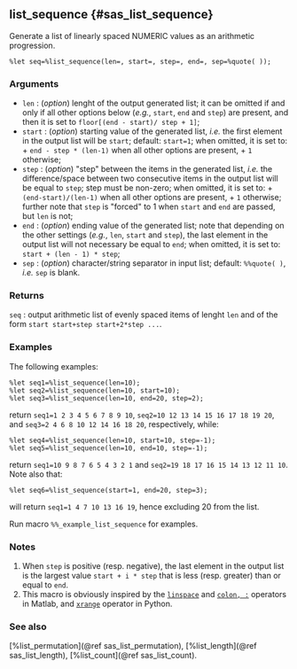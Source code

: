 ## list_sequence {#sas_list_sequence}
Generate a list of linearly spaced NUMERIC values as an arithmetic progression.

	%let seq=%list_sequence(len=, start=, step=, end=, sep=%quote( ));

### Arguments
* `len` : (_option_) lenght of the output generated list; it can be omitted if and only if all 
	other options below (_e.g._, `start`, `end` and `step`) are present, and then it is set to 
	`floor[(end - start)/ step + 1]`;
* `start` : (_option_) starting value of the generated list, _i.e._ the first element in the 
	output list will be `start`; default: `start=1`; when omitted, it is set to:
			+ `end - step * (len-1)` when all other options are present,
			+ `1` otherwise;
* `step` : (_option_) "step" between the items in the generated list, _i.e._ the difference/space 
	between two consecutive items in the output list will be equal to `step`; step must be non-zero; 
	when omitted, it is set to:
			+ `(end-start)/(len-1)` when all other options are present,
			+ `1` otherwise;
	further note that `step` is "forced" to 1 when `start` and `end` are passed, but `len` is not;
* `end` : (_option_) ending value of the generated list; note that depending on the other settings 
	(_e.g._, `len`, `start` and `step`), the last element in the output list will not necessary be 
	equal to `end`; when omitted, it is set to: `start + (len - 1) * step`;
* `sep` : (_option_) character/string separator in input list; default: `%%quote( )`, _i.e._ `sep` 
	is blank.
 
### Returns
`seq` : output arithmetic list of evenly spaced items of lenght `len` and of the form 
	`start start+step start+2*step ...`. 

### Examples
The following examples:

	%let seq1=%list_sequence(len=10);
	%let seq2=%list_sequence(len=10, start=10);
	%let seq3=%list_sequence(len=10, end=20, step=2);
	
return `seq1=1 2 3 4 5 6 7 8 9 10`, `seq2=10 12 13 14 15 16 17 18 19 20`, and 
`seq3=2 4 6 8 10 12 14 16 18 20`, respectively, while:

	%let seq4=%list_sequence(len=10, start=10, step=-1);
	%let seq5=%list_sequence(len=10, end=10, step=-1);

return `seq1=10 9 8 7 6 5 4 3 2 1` and `seq2=19 18 17 16 15 14 13 12 11 10`. Note also that:

	%let seq6=%list_sequence(start=1, end=20, step=3);

will return `seq1=1 4 7 10 13 16 19`, hence excluding 20 from the list.

Run macro `%%_example_list_sequence` for examples.

### Notes
1. When `step` is positive (resp. negative), the last element in the output list is the largest
value `start + i * step` that is less (resp. greater) than or equal to `end`.
2. This macro is obviously inspired by the [`linspace`](http://nl.mathworks.com/help/matlab/ref/linspace.html) 
and [`colon, :`](http://nl.mathworks.com/help/matlab/ref/colon.html) operators in Matlab, and 
[`xrange`](https://docs.python.org/2/library/functions.html#range) operator in Python. 

### See also
[%list_permutation](@ref sas_list_permutation), [%list_length](@ref sas_list_length), 
[%list_count](@ref sas_list_count).
